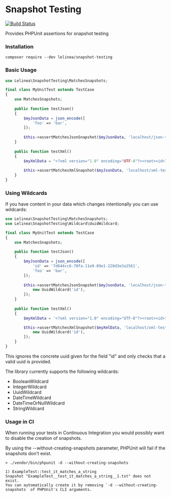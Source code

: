 # Snapshot Testing
[![Build Status](https://travis-ci.org/LelineaITManufaktur/snapshot-testing.svg?branch=master)](https://travis-ci.org/Lelinea/snapshot-testing)

Provides PHPUnit assertions for snapshot testing

### Installation
```
composer require --dev lelinea/snapshot-testing
```

### Basic Usage
```php
use Lelinea\SnapshotTesting\MatchesSnapshots;

final class MyUnitTest extends TestCase
{
    use MatchesSnapshots;
    
    public function testJson()
    {
        $myJsonData = json_encode([
            'foo' => 'bar',
        ]);
        
        $this->assertMatchesJsonSnapshot($myJsonData, 'localhost/json-test-route');
    }    
    
    public function testXml()
    {
        $myXmlData = "<?xml version="1.0" encoding="UTF-8"?><root><id>7d644cc6-70fa-11e9-89e1-220d3e3a2561</id></root>";
        
        $this->assertMatchesXmlSnapshot($myJsonData, 'localhost/xml-test-route');
    }
}
```

### Using Wildcards
If you have content in your data which changes intentionally you can use wildcards:
```php
use Lelinea\SnapshotTesting\MatchesSnapshots;
use Lelinea\SnapshotTesting\Wildcard\UuidWildcard;

final class MyUnitTest extends TestCase
{
    use MatchesSnapshots;
    
    public function testJson()
    {
        $myJsonData = json_encode([
            'id' => '7d644cc6-70fa-11e9-89e1-220d3e3a2561',
            'foo' => 'bar',
        ]);
        
        $this->assertMatchesJsonSnapshot($myJsonData, 'localhost/json-test-route', [
            new UuidWildcard('id'),
        ]);
    }    
    
    public function testXml()
    {
        $myXmlData = '<?xml version="1.0" encoding="UTF-8"?><root><id>7d644cc6-70fa-11e9-89e1-220d3e3a2561</id></root>';

        $this->assertMatchesXmlSnapshot($myXmlData, 'localhost/xml-test-route', [
            new UuidWildcard('id'),
        ]);
    }
}
```

This ignores the concrete uuid given for the field "id" and only checks that a valid uuid is provided.

The library currently supports the following wildcards:
- BooleanWildcard
- IntegerWildcard
- UuidWildcard
- DateTimeWildcard
- DateTimeOrNullWildcard
- StringWildcard

### Usage in CI
When running your tests in Continuous Integration you would possibly want to disable the creation of snapshots.

By using the --without-creating-snapshots parameter, PHPUnit will fail if the snapshots don't exist.

```
> ./vendor/bin/phpunit -d --without-creating-snapshots

1) ExampleTest::test_it_matches_a_string
Snapshot "ExampleTest__test_it_matches_a_string__1.txt" does not exist. 
You can automatically create it by removing `-d --without-creating-snapshots` of PHPUnit's CLI arguments.
```